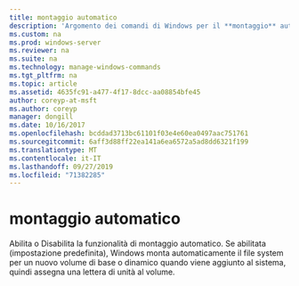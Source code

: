 ```yaml
---
title: montaggio automatico
description: 'Argomento dei comandi di Windows per il **montaggio** automatico: Abilita o Disabilita la funzionalità di montaggio automatico.'
ms.custom: na
ms.prod: windows-server
ms.reviewer: na
ms.suite: na
ms.technology: manage-windows-commands
ms.tgt_pltfrm: na
ms.topic: article
ms.assetid: 4635fc91-a477-4f17-8dcc-aa08854bfe45
author: coreyp-at-msft
ms.author: coreyp
manager: dongill
ms.date: 10/16/2017
ms.openlocfilehash: bcddad3713bc61101f03e4e60ea0497aac751761
ms.sourcegitcommit: 6aff3d88ff22ea141a6ea6572a5ad8dd6321f199
ms.translationtype: MT
ms.contentlocale: it-IT
ms.lasthandoff: 09/27/2019
ms.locfileid: "71382285"
---
```

# <a name="automount"></a>montaggio automatico



Abilita o Disabilita la funzionalità di montaggio automatico. Se abilitata (impostazione predefinita), Windows monta automaticamente il file system per un nuovo volume di base o dinamico quando viene aggiunto al sistema, quindi assegna una lettera di unità al volume.

